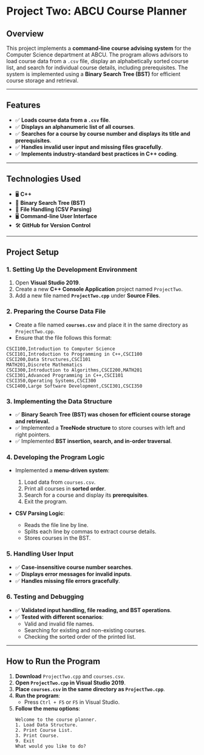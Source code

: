 # **Project Two: ABCU Course Planner**

## **Overview**
This project implements a **command-line course advising system** for the Computer Science department at ABCU. The program allows advisors to load course data from a `.csv` file, display an alphabetically sorted course list, and search for individual course details, including prerequisites. The system is implemented using a **Binary Search Tree (BST)** for efficient course storage and retrieval.

---

## **Features**
- ✅ **Loads course data from a `.csv` file**.
- ✅ **Displays an alphanumeric list of all courses**.
- ✅ **Searches for a course by course number and displays its title and prerequisites**.
- ✅ **Handles invalid user input and missing files gracefully**.
- ✅ **Implements industry-standard best practices in C++ coding**.

---

## **Technologies Used**
- 🖥 **C++**
- 🌳 **Binary Search Tree (BST)**
- 📂 **File Handling (CSV Parsing)**
- 🖥 **Command-line User Interface**
- 🛠 **GitHub for Version Control**

---

## **Project Setup**

### **1. Setting Up the Development Environment**
1. Open **Visual Studio 2019**.
2. Create a new **C++ Console Application** project named `ProjectTwo`.
3. Add a new file named **`ProjectTwo.cpp`** under **Source Files**.

### **2. Preparing the Course Data File**
- Create a file named **`courses.csv`** and place it in the same directory as `ProjectTwo.cpp`.
- Ensure that the file follows this format:

```csv
CSCI100,Introduction to Computer Science
CSCI101,Introduction to Programming in C++,CSCI100
CSCI200,Data Structures,CSCI101
MATH201,Discrete Mathematics
CSCI300,Introduction to Algorithms,CSCI200,MATH201
CSCI301,Advanced Programming in C++,CSCI101
CSCI350,Operating Systems,CSCI300
CSCI400,Large Software Development,CSCI301,CSCI350
```

### **3. Implementing the Data Structure**
- ✅ **Binary Search Tree (BST) was chosen for efficient course storage and retrieval.**
- ✅ Implemented a **TreeNode structure** to store courses with left and right pointers.
- ✅ Implemented **BST insertion, search, and in-order traversal**.

### **4. Developing the Program Logic**
- Implemented a **menu-driven system**:
  1. Load data from `courses.csv`.
  2. Print all courses in **sorted order**.
  3. Search for a course and display its **prerequisites**.
  4. Exit the program.

- **CSV Parsing Logic**:
  - Reads the file line by line.
  - Splits each line by commas to extract course details.
  - Stores courses in the BST.

### **5. Handling User Input**
- ✅ **Case-insensitive course number searches**.
- ✅ **Displays error messages for invalid inputs**.
- ✅ **Handles missing file errors gracefully**.

### **6. Testing and Debugging**
- ✅ **Validated input handling, file reading, and BST operations**.
- ✅ **Tested with different scenarios**:
  - Valid and invalid file names.
  - Searching for existing and non-existing courses.
  - Checking the sorted order of the printed list.

---

## How to Run the Program

1. **Download** `ProjectTwo.cpp` and `courses.csv`.
2. **Open `ProjectTwo.cpp` in Visual Studio 2019**.
3. **Place `courses.csv` in the same directory as `ProjectTwo.cpp`**.
4. **Run the program**:
   - Press `Ctrl + F5` or `F5` in Visual Studio.
5. **Follow the menu options**:
   ```plaintext
   Welcome to the course planner.
   1. Load Data Structure.
   2. Print Course List.
   3. Print Course.
   9. Exit
   What would you like to do?
   ```

